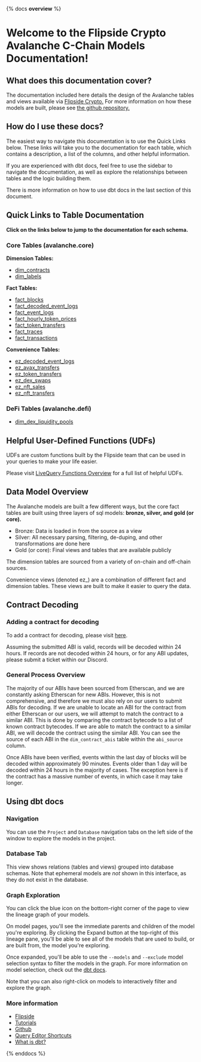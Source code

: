 {% docs __overview__ %}

# Welcome to the Flipside Crypto Avalanche C-Chain Models Documentation!

## **What does this documentation cover?**
The documentation included here details the design of the Avalanche tables and views available via [Flipside Crypto.](https://flipsidecrypto.xyz/) For more information on how these models are built, please see [the github repository.](https://github.com/FlipsideCrypto/avalanche-models)

## **How do I use these docs?**
The easiest way to navigate this documentation is to use the Quick Links below. These links will take you to the documentation for each table, which contains a description, a list of the columns, and other helpful information.

If you are experienced with dbt docs, feel free to use the sidebar to navigate the documentation, as well as explore the relationships between tables and the logic building them.

There is more information on how to use dbt docs in the last section of this document.

## **Quick Links to Table Documentation**

**Click on the links below to jump to the documentation for each schema.**

### Core Tables (avalanche.core)

**Dimension Tables:**
- [dim_contracts](https://flipsidecrypto.github.io/avalanche-models/#!/model/model.avalanche_models.core__dim_contracts)
- [dim_labels](https://flipsidecrypto.github.io/avalanche-models/#!/model/model.avalanche_models.core__dim_labels)

**Fact Tables:**
- [fact_blocks](https://flipsidecrypto.github.io/avalanche-models/#!/model/model.avalanche_models.core__fact_blocks)
- [fact_decoded_event_logs](https://flipsidecrypto.github.io/avalanche-models/#!/model/model.avalanche_models.core__fact_decoded_event_logs)
- [fact_event_logs](https://flipsidecrypto.github.io/avalanche-models/#!/model/model.avalanche_models.core__fact_event_logs)
- [fact_hourly_token_prices](https://flipsidecrypto.github.io/avalanche-models/#!/model/model.avalanche_models.core__fact_hourly_token_prices)
- [fact_token_transfers](https://flipsidecrypto.github.io/avalanche-models/#!/model/model.avalanche_models.core__fact_token_transfers)
- [fact_traces](https://flipsidecrypto.github.io/avalanche-models/#!/model/model.avalanche_models.core__fact_traces)
- [fact_transactions](https://flipsidecrypto.github.io/avalanche-models/#!/model/model.avalanche_models.core__fact_transactions)

**Convenience Tables:**
- [ez_decoded_event_logs](https://flipsidecrypto.github.io/avalanche-models/#!/model/model.avalanche_models.core__ez_decoded_event_logs)
- [ez_avax_transfers](https://flipsidecrypto.github.io/avalanche-models/#!/model/model.avalanche_models.core__ez_avax_transfers)
- [ez_token_transfers](https://flipsidecrypto.github.io/avalanche-models/#!/model/model.avalanche_models.core__ez_token_transfers)
- [ez_dex_swaps](https://flipsidecrypto.github.io/avalanche-models/#!/model/model.avalanche_models.core__ez_dex_swaps)
- [ez_nft_sales](https://flipsidecrypto.github.io/optimism-models/#!/model/model.avalanche_models.core__ez_nft_sales)
- [ez_nft_transfers](https://flipsidecrypto.github.io/optimism-models/#!/model/model.avalanche_models.core__ez_nft_transfers)

### DeFi Tables (avalanche.defi)
- [dim_dex_liquidity_pools](https://flipsidecrypto.github.io/avalanche-models/#!/model/model.avalanche_models.defi__dim_dex_liquidity_pools)

## **Helpful User-Defined Functions (UDFs)**

UDFs are custom functions built by the Flipside team that can be used in your queries to make your life easier. 

Please visit [LiveQuery Functions Overview](https://flipsidecrypto.github.io/livequery-models/#!/overview) for a full list of helpful UDFs.

## **Data Model Overview**

The Avalanche models are built a few different ways, but the core fact tables are built using three layers of sql models: **bronze, silver, and gold (or core).**

- Bronze: Data is loaded in from the source as a view
- Silver: All necessary parsing, filtering, de-duping, and other transformations are done here
- Gold (or core): Final views and tables that are available publicly

The dimension tables are sourced from a variety of on-chain and off-chain sources.

Convenience views (denoted ez_) are a combination of different fact and dimension tables. These views are built to make it easier to query the data.

## **Contract Decoding**
### Adding a contract for decoding
To add a contract for decoding, please visit [here](https://science.flipsidecrypto.xyz/abi-requestor/). 

Assuming the submitted ABI is valid, records will be decoded within 24 hours. If records are not decoded within 24 hours, or for any ABI updates, please submit a ticket within our Discord. 

### General Process Overview

The majority of our ABIs have been sourced from Etherscan, and we are constantly asking Etherscan for new ABIs. However, this is not comprehensive, and therefore we must also rely on our users to submit ABIs for decoding.
If we are unable to locate an ABI for the contract from either Etherscan or our users, we will attempt to match the contract to a similar ABI. This is done by comparing the contract bytecode to a list of known contract bytecodes. If we are able to match the contract to a similar ABI, we will decode the contract using the similar ABI. You can see the source of each ABI in the `dim_contract_abis` table within the `abi_source` column. 

Once ABIs have been verified, events within the last day of blocks will be decoded within approximately 90 minutes. Events older than 1 day will be decoded within 24 hours in the majority of cases. The exception here is if the contract has a massive number of events, in which case it may take longer.

## **Using dbt docs**
### Navigation

You can use the ```Project``` and ```Database``` navigation tabs on the left side of the window to explore the models in the project.

### Database Tab

This view shows relations (tables and views) grouped into database schemas. Note that ephemeral models are *not* shown in this interface, as they do not exist in the database.

### Graph Exploration

You can click the blue icon on the bottom-right corner of the page to view the lineage graph of your models.

On model pages, you'll see the immediate parents and children of the model you're exploring. By clicking the Expand button at the top-right of this lineage pane, you'll be able to see all of the models that are used to build, or are built from, the model you're exploring.

Once expanded, you'll be able to use the ```--models``` and ```--exclude``` model selection syntax to filter the models in the graph. For more information on model selection, check out the [dbt docs](https://docs.getdbt.com/docs/model-selection-syntax).

Note that you can also right-click on models to interactively filter and explore the graph.


### **More information**
- [Flipside](https://flipsidecrypto.xyz)
- [Tutorials](https://docs.flipsidecrypto.com/our-data/tutorials)
- [Github](https://github.com/FlipsideCrypto/avalanche-models)
- [Query Editor Shortcuts](https://docs.flipsidecrypto.com/velocity/query-editor-shortcuts)
- [What is dbt?](https://docs.getdbt.com/docs/introduction)

{% enddocs %}
